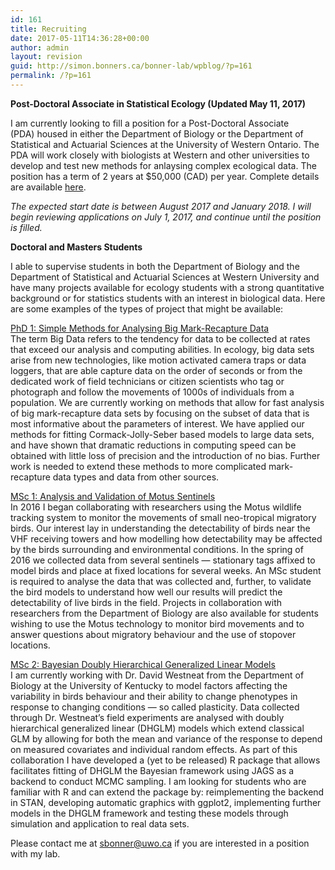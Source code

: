 ```yaml
---
id: 161
title: Recruiting
date: 2017-05-11T14:36:28+00:00
author: admin
layout: revision
guid: http://simon.bonners.ca/bonner-lab/wpblog/?p=161
permalink: /?p=161
---
```

**Post-Doctoral Associate in Statistical Ecology (Updated May 11, 2017)**

I am currently looking to fill a position for a Post-Doctoral Associate (PDA) housed in either the Department of Biology or the Department of Statistical and Actuarial Sciences at the University of Western Ontario. The PDA will work closely with biologists at Western and other universities to develop and test new methods for anlaysing complex ecological data. The position has a term of 2 years at $50,000 (CAD) per year. Complete details are available [here](http://simon.bonners.ca/bonner-lab/wpblog/wp-content/uploads/2017/05/pda_announcement_2017.pdf).

_The expected start date is between August 2017 and January 2018. I will begin reviewing applications on July 1, 2017, and continue until the position is filled._

**Doctoral and Masters Students**

I able to supervise students in both the Department of Biology and the Department of Statistical and Actuarial Sciences at Western University and have many projects available for ecology students with a strong quantitative background or for statistics students with an interest in biological data. Here are some examples of the types of project that might be available:

<span style="text-decoration: underline;">PhD 1: Simple Methods for Analysing Big Mark-Recapture Data</span>  
The term Big Data refers to the tendency for data to be collected at rates that exceed our analysis and computing abilities. In ecology, big data sets arise from new technologies, like motion activated camera traps or data loggers, that are able capture data on the order of seconds or from the dedicated work of field technicians or citizen scientists who tag or photograph and follow the movements of 1000s of individuals from a population. We are currently working on methods that allow for fast analysis of big mark-recapture data sets by focusing on the subset of data that is most informative about the parameters of interest. We have applied our methods for fitting Cormack-Jolly-Seber based models to large data sets, and have shown that dramatic reductions in computing speed can be obtained with little loss of precision and the introduction of no bias. Further work is needed to extend these methods to more complicated mark-recapture data types and data from other sources.

<span style="text-decoration: underline;">MSc 1: Analysis and Validation of Motus Sentinels</span>  
In 2016 I began collaborating with researchers using the Motus wildlife tracking system to monitor the movements of small neo-tropical migratory birds. Our interest lay in understanding the detectability of birds near the VHF receiving towers and how modelling how detectability may be affected by the birds surrounding and environmental conditions. In the spring of 2016 we collected data from several sentinels &#8212; stationary tags affixed to model birds and place at fixed locations for several weeks. An MSc student is required to analyse the data that was collected and, further, to validate the bird models to understand how well our results will predict the detectability of live birds in the field. Projects in collaboration with researchers from the Department of Biology are also available for students wishing to use the Motus technology to monitor bird movements and to answer questions about migratory behaviour and the use of stopover locations.

<span style="text-decoration: underline;">MSc 2: Bayesian Doubly Hierarchical Generalized Linear Models</span>  
I am currently working with Dr. David Westneat from the Department of Biology at the University of Kentucky to model factors affecting the variability in birds behaviour and their ability to change phenotypes in response to changing conditions &#8212; so called plasticity. Data collected through Dr. Westneat&#8217;s field experiments are analysed with doubly hierarchical generalized linear (DHGLM) models which extend classical GLM by allowing for both the mean and variance of the response to depend on measured covariates and individual random effects. As part of this collaboration I have developed a (yet to be released) R package that allows facilitates fitting of DHGLM the Bayesian framework using JAGS as a backend to conduct MCMC sampling. I am looking for students who are familiar with R and can extend the package by: reimplementing the backend in STAN, developing automatic graphics with ggplot2, implementing further models in the DHGLM framework and testing these models through simulation and application to real data sets.

Please contact me at <sbonner@uwo.ca> if you are interested in a position with my lab.

&nbsp;